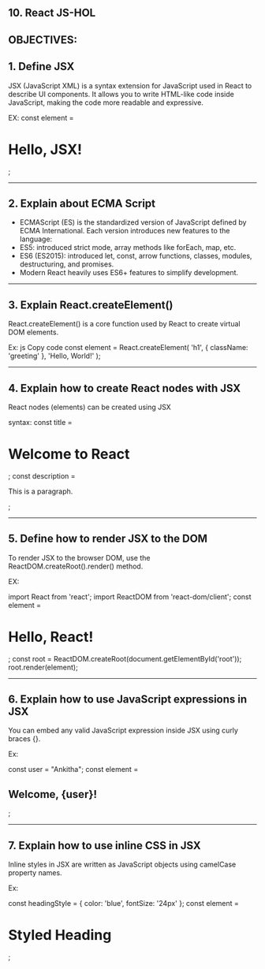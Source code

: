 ## 10. React JS-HOL

## OBJECTIVES:

## 1. Define JSX

JSX (JavaScript XML) is a syntax extension for JavaScript used in React to describe UI components. It allows you to write HTML-like code inside JavaScript, making the code more readable and expressive.

EX:
const element = <h1>Hello, JSX!</h1>;

---

## 2. Explain about ECMA Script

- ECMAScript (ES) is the standardized version of JavaScript defined by ECMA International. Each version introduces new features to the language:
- ES5: introduced strict mode, array methods like forEach, map, etc.
- ES6 (ES2015): introduced let, const, arrow functions, classes, modules, destructuring, and promises.
- Modern React heavily uses ES6+ features to simplify development.

---

## 3.  Explain React.createElement()

React.createElement() is a core function used by React to create virtual DOM elements.

Ex:
js
Copy code
const element = React.createElement(
  'h1',
  { className: 'greeting' },
  'Hello, World!'
);

---

## 4. Explain how to create React nodes with JSX

React nodes (elements) can be created using JSX 

syntax:
const title = <h1>Welcome to React</h1>;
const description = <p>This is a paragraph.</p>;

---

## 5. Define how to render JSX to the DOM

To render JSX to the browser DOM, use the ReactDOM.createRoot().render() method.

EX: 

import React from 'react';
import ReactDOM from 'react-dom/client';
const element = <h1>Hello, React!</h1>;
const root = ReactDOM.createRoot(document.getElementById('root'));
root.render(element);

---

## 6.  Explain how to use JavaScript expressions in JSX

You can embed any valid JavaScript expression inside JSX using curly braces {}.

Ex:

const user = "Ankitha";
const element = <h2>Welcome, {user}!</h2>;

---

## 7. Explain how to use inline CSS in JSX

Inline styles in JSX are written as JavaScript objects using camelCase property names.

Ex:

const headingStyle = {
  color: 'blue',
  fontSize: '24px'
};
const element = <h1 style={headingStyle}>Styled Heading</h1>;
